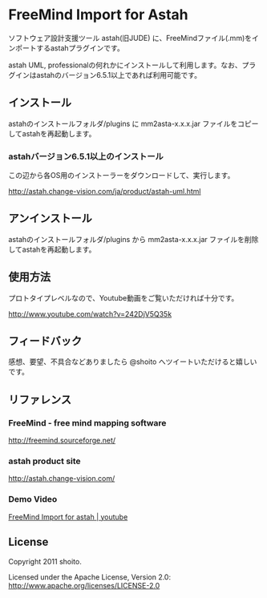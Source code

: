 FreeMind Import for Astah  
============================
ソフトウェア設計支援ツール astah(旧JUDE) に、FreeMindファイル(.mm)をインポートするastahプラグインです。

astah UML, professionalの何れかにインストールして利用します。なお、プラグインはastahのバージョン6.5.1以上であれば利用可能です。

インストール
---
astahのインストールフォルダ/plugins に mm2asta-x.x.x.jar ファイルをコピーしてastahを再起動します。

### astahバージョン6.5.1以上のインストール
この辺から各OS用のインストーラーをダウンロードして、実行します。

http://astah.change-vision.com/ja/product/astah-uml.html

アンインストール
---
astahのインストールフォルダ/plugins から mm2asta-x.x.x.jar ファイルを削除してastahを再起動します。

使用方法
---
プロトタイプレベルなので、Youtube動画をご覧いただければ十分です。

http://www.youtube.com/watch?v=242DjV5Q35k

フィードバック
---
感想、要望、不具合などありましたら @shoito へツイートいただけると嬉しいです。

リファレンス
---

### FreeMind - free mind mapping software
http://freemind.sourceforge.net/

### astah product site
http://astah.change-vision.com/

### Demo Video
[FreeMind Import for astah | youtube](http://www.youtube.com/watch?v=242DjV5Q35k)

License
---
Copyright 2011 shoito.

Licensed under the Apache License, Version 2.0: http://www.apache.org/licenses/LICENSE-2.0